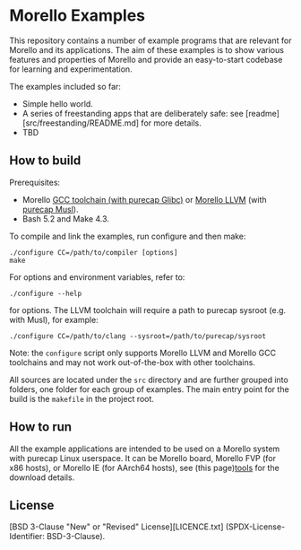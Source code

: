 # Morello Examples

This repository contains a number of example programs that are relevant
for Morello and its applications. The aim of these examples is to show
various features and properties of Morello and provide an easy-to-start
codebase for learning and experimentation.

The examples included so far:

 - Simple hello world.
 - A series of freestanding apps that are deliberately safe: see
   [readme][src/freestanding/README.md] for more details.
 - TBD

## How to build

Prerequisites:

 - Morello [GCC toolchain (with purecap Glibc)][gnu] or [Morello LLVM][llvm]
   (with [purecap Musl][musl]).
 - Bash 5.2 and Make 4.3.

To compile and link the examples, run configure and then make:

    ./configure CC=/path/to/compiler [options]
    make

For options and environment variables, refer to:

    ./configure --help

for options. The LLVM toolchain will require a path to purecap sysroot
(e.g. with Musl), for example:

    ./configure CC=/path/to/clang --sysroot=/path/to/purecap/sysroot

Note: the `configure` script only supports Morello LLVM and Morello GCC
toolchains and may not work out-of-the-box with other toolchains.

All sources are located under the `src` directory and are further grouped
into folders, one folder for each group of examples. The main entry point
for the build is the `makefile` in the project root.

## How to run

All the example applications are intended to be used on a Morello system
with purecap Linux userspace. It can be Morello board, Morello FVP (for
x86 hosts), or Morello IE (for AArch64 hosts), see (this page)[tools] for
the download details.

## License

[BSD 3-Clause "New" or "Revised" License][LICENCE.txt] (SPDX-License-Identifier:
BSD-3-Clause).

[gnu]: https://developer.arm.com/downloads/-/arm-gnu-toolchain-for-morello-downloads
[llvm]: https://git.morello-project.org/morello/llvm-project-releases
[musl]: https://git.morello-project.org/morello/musl-libc
[tools]: https://developer.arm.com/Tools%20and%20Software/Morello%20Development%20Tools
